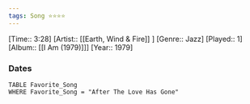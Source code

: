 ```yaml
---
tags: Song ⭐⭐⭐⭐ 
---
```

[Time:: 3:28]
[Artist:: [[Earth, Wind & Fire]] ]
[Genre:: Jazz]
[Played:: 1]
[Album:: [[I Am (1979)]]]
[Year:: 1979]
### Dates
````dataview
TABLE Favorite_Song
WHERE Favorite_Song = "After The Love Has Gone"
````